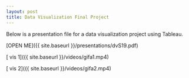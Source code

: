 ```yaml
---
layout: post
title: Data Visualization Final Project
---
```


Below is a presentation file for a data visualization project using Tableau.

[OPEN ME]({{ site.baseurl }}/presentations/dvS19.pdf)

[ vis 1]({{ site.baseurl }}/videos/gifa1.mp4)

[ vis 2]({{ site.baseurl }}/videos/gifa2.mp4)

